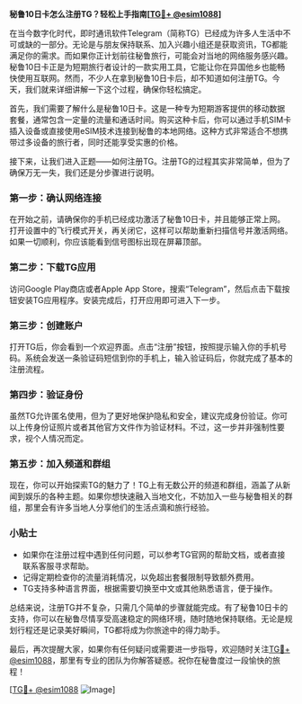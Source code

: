 **秘鲁10日卡怎么注册TG？轻松上手指南[[TG💪+ @esim1088](https://t.me/s/esim1088)]**

在当今数字化时代，即时通讯软件Telegram（简称TG）已经成为许多人生活中不可或缺的一部分。无论是与朋友保持联系、加入兴趣小组还是获取资讯，TG都能满足你的需求。而如果你正计划前往秘鲁旅行，可能会对当地的网络服务感兴趣。秘鲁10日卡正是为短期旅行者设计的一款实用工具，它能让你在异国他乡也能畅快使用互联网。然而，不少人在拿到秘鲁10日卡后，却不知道如何注册TG。今天，我们就来详细讲解一下这个过程，确保你轻松搞定。

首先，我们需要了解什么是秘鲁10日卡。这是一种专为短期游客提供的移动数据套餐，通常包含一定量的流量和通话时间。购买这种卡后，你可以通过手机SIM卡插入设备或直接使用eSIM技术连接到秘鲁的本地网络。这种方式非常适合不想携带过多设备的旅行者，同时还能享受实惠的价格。

接下来，让我们进入正题——如何注册TG。注册TG的过程其实非常简单，但为了确保万无一失，我们还是分步骤进行说明。

### 第一步：确认网络连接

在开始之前，请确保你的手机已经成功激活了秘鲁10日卡，并且能够正常上网。打开设置中的飞行模式开关，再关闭它，这样可以帮助重新扫描信号并激活网络。如果一切顺利，你应该能看到信号图标出现在屏幕顶部。

### 第二步：下载TG应用

访问Google Play商店或者Apple App Store，搜索“Telegram”，然后点击下载按钮安装TG应用程序。安装完成后，打开应用即可进入下一步。

### 第三步：创建账户

打开TG后，你会看到一个欢迎界面。点击“注册”按钮，按照提示输入你的手机号码。系统会发送一条验证码短信到你的手机上，输入验证码后，你就完成了基本的注册流程。

### 第四步：验证身份

虽然TG允许匿名使用，但为了更好地保护隐私和安全，建议完成身份验证。你可以上传身份证照片或者其他官方文件作为验证材料。不过，这一步并非强制性要求，视个人情况而定。

### 第五步：加入频道和群组

现在，你可以开始探索TG的魅力了！TG上有无数公开的频道和群组，涵盖了从新闻到娱乐的各种主题。如果你想快速融入当地文化，不妨加入一些与秘鲁相关的群组，那里会有许多当地人分享他们的生活点滴和旅行经验。

### 小贴士

- 如果你在注册过程中遇到任何问题，可以参考TG官网的帮助文档，或者直接联系客服寻求帮助。
- 记得定期检查你的流量消耗情况，以免超出套餐限制导致额外费用。
- TG支持多种语言界面，根据需要切换至中文或其他熟悉语言，便于操作。

总结来说，注册TG并不复杂，只需几个简单的步骤就能完成。有了秘鲁10日卡的支持，你可以在秘鲁尽情享受高速稳定的网络环境，随时随地保持联络。无论是规划行程还是记录美好瞬间，TG都将成为你旅途中的得力助手。

最后，再次提醒大家，如果你有任何疑问或需要进一步指导，欢迎随时关注[TG💪+ @esim1088](https://t.me/s/esim1088)，那里有专业的团队为你解答疑惑。祝你在秘鲁度过一段愉快的旅程！

[[TG💪+ @esim1088](https://t.me/s/esim1088) ![Image](https://i.postimg.cc/4NQfJmqS/Snipaste-2025-05-13-00-14-12.png)]